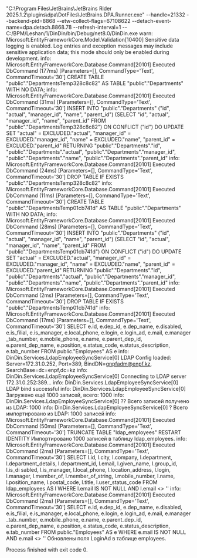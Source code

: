 "C:\Program Files\JetBrains\JetBrains Rider 2025.1.2\plugins\dpa\DotFiles\JetBrains.DPA.Runner.exe" --handle=21332 --backend-pid=8868 --etw-collect-flags=67108622 --detach-event-name=dpa.detach.8868.78 --refresh-interval=1 -- C:/BPM/Leshan/1/DinDin/bin/Debug/net8.0/DinDin.exe
warn: Microsoft.EntityFrameworkCore.Model.Validation[10400]
      Sensitive data logging is enabled. Log entries and exception messages may include sensitive application data; this mode should only be enabled during development.
info: Microsoft.EntityFrameworkCore.Database.Command[20101]
      Executed DbCommand (177ms) [Parameters=[], CommandType='Text', CommandTimeout='30']
      CREATE TABLE "public"."DepartmentsTemp328c8c82" AS TABLE "public"."Departments" WITH NO DATA;
info: Microsoft.EntityFrameworkCore.Database.Command[20101]
      Executed DbCommand (31ms) [Parameters=[], CommandType='Text', CommandTimeout='30']
      INSERT INTO "public"."Departments" ("id", "actual", "manager_id", "name", "parent_id") (SELECT "id", "actual", "manager_id", "name", "parent_id" FROM "public"."DepartmentsTemp328c8c82") ON CONFLICT ("id") DO UPDATE SET "actual" = EXCLUDED."actual", "manager_id" = EXCLUDED."manager_id", "name" = EXCLUDED."name", "parent_id" = EXCLUDED."parent_id" RETURNING "public"."Departments"."id", "public"."Departments"."actual", "public"."Departments"."manager_id", "public"."Departments"."name", "public"."Departments"."parent_id"
info: Microsoft.EntityFrameworkCore.Database.Command[20101]
      Executed DbCommand (24ms) [Parameters=[], CommandType='Text', CommandTimeout='30']
      DROP TABLE IF EXISTS "public"."DepartmentsTemp328c8c82"
info: Microsoft.EntityFrameworkCore.Database.Command[20101]
      Executed DbCommand (11ms) [Parameters=[], CommandType='Text', CommandTimeout='30']
      CREATE TABLE "public"."DepartmentsTemp01cb741d" AS TABLE "public"."Departments" WITH NO DATA;
info: Microsoft.EntityFrameworkCore.Database.Command[20101]
      Executed DbCommand (28ms) [Parameters=[], CommandType='Text', CommandTimeout='30']
      INSERT INTO "public"."Departments" ("id", "actual", "manager_id", "name", "parent_id") (SELECT "id", "actual", "manager_id", "name", "parent_id" FROM "public"."DepartmentsTemp01cb741d") ON CONFLICT ("id") DO UPDATE SET "actual" = EXCLUDED."actual", "manager_id" = EXCLUDED."manager_id", "name" = EXCLUDED."name", "parent_id" = EXCLUDED."parent_id" RETURNING "public"."Departments"."id", "public"."Departments"."actual", "public"."Departments"."manager_id", "public"."Departments"."name", "public"."Departments"."parent_id"
info: Microsoft.EntityFrameworkCore.Database.Command[20101]
      Executed DbCommand (2ms) [Parameters=[], CommandType='Text', CommandTimeout='30']
      DROP TABLE IF EXISTS "public"."DepartmentsTemp01cb741d"
info: Microsoft.EntityFrameworkCore.Database.Command[20101]
      Executed DbCommand (17ms) [Parameters=[], CommandType='Text', CommandTimeout='30']
      SELECT e.id, e.dep_id, e.dep_name, e.disabled, e.is_filial, e.is_manager, e.local_phone, e.login, e.login_ad, e.mail, e.manager
_tab_number, e.mobile_phone, e.name, e.parent_dep_id, e.parent_dep_name, e.position, e.status_code, e.status_description, e.tab_number
      FROM public."Employees" AS e
info: DinDin.Services.LdapEmployeeSyncService[0]
      LDAP Config loaded: Server=172.31.0.252, Port=389, BindDN=gnpfadm@enpf.kz, SearchBase=dc=enpf,dc=kz
info: DinDin.Services.LdapEmployeeSyncService[0]
      Connecting to LDAP server 172.31.0.252:389...
info: DinDin.Services.LdapEmployeeSyncService[0]
      LDAP bind successful
info: DinDin.Services.LdapEmployeeSyncService[0]
      Загружено ещё 1000 записей, всего: 1000
info: DinDin.Services.LdapEmployeeSyncService[0]
      ?? Всего записей получено из LDAP: 1000
info: DinDin.Services.LdapEmployeeSyncService[0]
      ? Всего импортировано из LDAP: 1000 записей
info: Microsoft.EntityFrameworkCore.Database.Command[20101]
      Executed DbCommand (50ms) [Parameters=[], CommandType='Text', CommandTimeout='30']
      TRUNCATE TABLE "ldap_employees" RESTART IDENTITY
 Импортировано 1000 записей в таблицу ldap_employees.
info: Microsoft.EntityFrameworkCore.Database.Command[20101]
      Executed DbCommand (2ms) [Parameters=[], CommandType='Text', CommandTimeout='30']
      SELECT l.id, l.city, l.company, l.department, l.department_details, l.department_id, l.email, l.given_name, l.group_id, l.is_di
sabled, l.is_manager, l.local_phone, l.location_address, l.login, l.manager, l.member_of, l.member_of_string, l.mobile_number, l.name, l.position_name, l.postal_code, l.title, l.user_status_code
      FROM ldap_employees AS l
      WHERE l.email IS NOT NULL AND l.email <> ''
info: Microsoft.EntityFrameworkCore.Database.Command[20101]
      Executed DbCommand (2ms) [Parameters=[], CommandType='Text', CommandTimeout='30']
      SELECT e.id, e.dep_id, e.dep_name, e.disabled, e.is_filial, e.is_manager, e.local_phone, e.login, e.login_ad, e.mail, e.manager
_tab_number, e.mobile_phone, e.name, e.parent_dep_id, e.parent_dep_name, e.position, e.status_code, e.status_description, e.tab_number
      FROM public."Employees" AS e
      WHERE e.mail IS NOT NULL AND e.mail <> ''
 Обновлены поля LoginAd в таблице employees.

Process finished with exit code 0.

